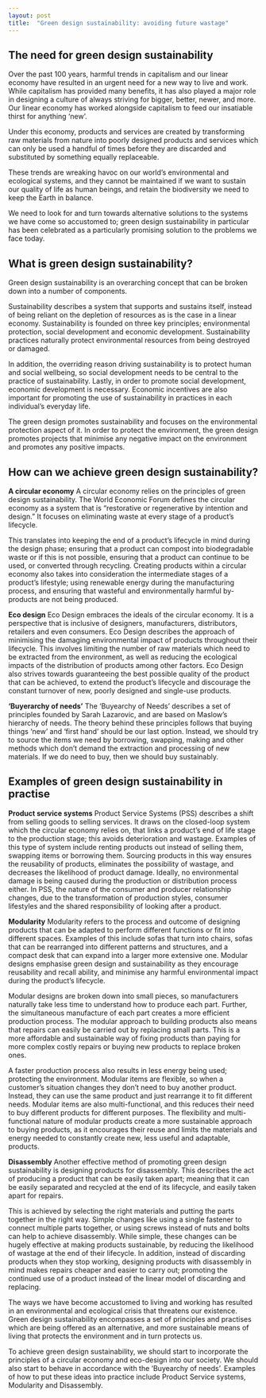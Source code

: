 ```yaml
---
layout: post
title:  "Green design sustainability: avoiding future wastage"
---
```


## The need for green design sustainability
Over the past 100 years, harmful trends in capitalism and our linear economy have resulted in an urgent need for a new way to live and work. While capitalism has provided many benefits, it has also played a major role in designing a culture of always striving for bigger, better, newer, and more. Our linear economy has worked alongside capitalism to feed our insatiable thirst for anything ‘new’.

Under this economy, products and services are created by transforming raw materials from nature into poorly designed products and services which can only be used a handful of times before they are discarded and substituted by something equally replaceable.

These trends are wreaking havoc on our world’s environmental and ecological systems, and they cannot be maintained if we want to sustain our quality of life as human beings, and retain the biodiversity we need to keep the Earth in balance.

We need to look for and turn towards alternative solutions to the systems we have come so accustomed to; green design sustainability in particular has been celebrated as a particularly promising solution to the problems we face today.

## What is green design sustainability?
Green design sustainability is an overarching concept that can be broken down into a number of components.

Sustainability describes a system that supports and sustains itself, instead of being reliant on the depletion of resources as is the case in a linear economy. Sustainability is founded on three key principles; environmental protection, social development and economic development. Sustainability practices naturally protect environmental resources from being destroyed or damaged.

In addition, the overriding reason driving sustainability is to protect human and social wellbeing, so social development needs to be central to the practice of sustainability. Lastly, in order to promote social development, economic development is necessary. Economic incentives are also important for promoting the use of sustainability in practices in each individual’s everyday life.

The green design promotes sustainability and focuses on the environmental protection aspect of it. In order to protect the environment, the green design promotes projects that minimise any negative impact on the environment and promotes any positive impacts.

## How can we achieve green design sustainability?
**A circular economy**
A circular economy relies on the principles of green design sustainability. The World Economic Forum defines the circular economy as a system that is “restorative or regenerative by intention and design.” It focuses on eliminating waste at every stage of a product’s lifecycle.

This translates into keeping the end of a product’s lifecycle in mind during the design phase; ensuring that a product can compost into biodegradable waste or if this is not possible, ensuring that a product can continue to be used, or converted through recycling. Creating products within a circular economy also takes into consideration the intermediate stages of a product’s lifestyle; using renewable energy during the manufacturing process, and ensuring that wasteful and environmentally harmful by-products are not being produced.

**Eco design**
Eco Design embraces the ideals of the circular economy. It is a perspective that is inclusive of designers, manufacturers, distributors, retailers and even consumers. Eco Design describes the approach of minimising the damaging environmental impact of products throughout their lifecycle. This involves limiting the number of raw materials which need to be extracted from the environment, as well as reducing the ecological impacts of the distribution of products among other factors. Eco Design also strives towards guaranteeing the best possible quality of the product that can be achieved, to extend the product’s lifecycle and discourage the constant turnover of new, poorly designed and single-use products.

**‘Buyerarchy of needs’**
The ‘Buyearchy of Needs’ describes a set of principles founded by Sarah Lazarovic, and are based on Maslow’s hierarchy of needs. The theory behind these principles follows that buying things ‘new’ and ‘first hand’ should be our last option. Instead, we should try to source the items we need by borrowing, swapping, making and other methods which don’t demand the extraction and processing of new materials. If we do need to buy, then we should buy sustainably.

## Examples of green design sustainability in practise
**Product service systems**
Product Service Systems (PSS) describes a shift from selling goods to selling services. It draws on the closed-loop system which the circular economy relies on, that links a product’s end of life stage to the production stage; this avoids deterioration and wastage. Examples of this type of system include renting products out instead of selling them, swapping items or borrowing them. Sourcing products in this way ensures the reusability of products, eliminates the possibility of wastage, and decreases the likelihood of product damage. Ideally, no environmental damage is being caused during the production or distribution process either. In PSS, the nature of the consumer and producer relationship changes, due to the transformation of production styles, consumer lifestyles and the shared responsibility of looking after a product.

**Modularity**
Modularity refers to the process and outcome of designing products that can be adapted to perform different functions or fit into different spaces. Examples of this include sofas that turn into chairs, sofas that can be rearranged into different patterns and structures, and a compact desk that can expand into a larger more extensive one. Modular designs emphasise green design and sustainability as they encourage reusability and recall ability, and minimise any harmful environmental impact during the product’s lifecycle.

Modular designs are broken down into small pieces, so manufacturers naturally take less time to understand how to produce each part. Further, the simultaneous manufacture of each part creates a more efficient production process. The modular approach to building products also means that repairs can easily be carried out by replacing small parts. This is a more affordable and sustainable way of fixing products than paying for more complex costly repairs or buying new products to replace broken ones.

A faster production process also results in less energy being used; protecting the environment. Modular items are flexible, so when a customer’s situation changes they don’t need to buy another product. Instead, they can use the same product and just rearrange it to fit different needs. Modular items are also multi-functional, and this reduces their need to buy different products for different purposes. The flexibility and multi-functional nature of modular products create a more sustainable approach to buying products, as it encourages their reuse and limits the materials and energy needed to constantly create new, less useful and adaptable, products.

**Disassembly**
Another effective method of promoting green design sustainability is designing products for disassembly. This describes the act of producing a product that can be easily taken apart; meaning that it can be easily separated and recycled at the end of its lifecycle, and easily taken apart for repairs.

This is achieved by selecting the right materials and putting the parts together in the right way. Simple changes like using a single fastener to connect multiple parts together, or using screws instead of nuts and bolts can help to achieve disassembly. While simple, these changes can be hugely effective at making products sustainable, by reducing the likelihood of wastage at the end of their lifecycle. In addition, instead of discarding products when they stop working, designing products with disassembly in mind makes repairs cheaper and easier to carry out; promoting the continued use of a product instead of the linear model of discarding and replacing.

The ways we have become accustomed to living and working has resulted in an environmental and ecological crisis that threatens our existence. Green design sustainability encompasses a set of principles and practises which are being offered as an alternative, and more sustainable means of living that protects the environment and in turn protects us.

To achieve green design sustainability, we should start to incorporate the principles of a circular economy and eco-design into our society. We should also start to behave in accordance with the ‘Buyearchy of needs’. Examples of how to put these ideas into practice include Product Service systems, Modularity and Disassembly.

